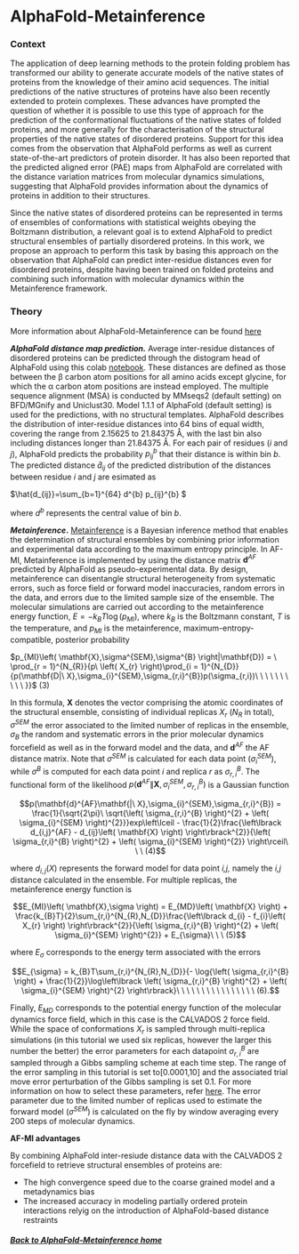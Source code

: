# AlphaFold-Metainference 
### Context

The application of deep learning methods to the protein folding problem has transformed our ability to generate accurate models of the native states of proteins from the knowledge of their amino acid sequences. The initial predictions of the native structures of proteins have also been recently extended to protein complexes. These advances have prompted the question of whether it is possible to use this type of approach for the prediction of the conformational fluctuations of the native states of folded proteins, and more generally for the characterisation of the structural properties of the native states of disordered proteins. Support for this idea comes from the observation that AlphaFold performs as well as current state-of-the-art predictors of protein disorder. It has also been reported that the predicted aligned error (PAE) maps from AlphaFold are correlated with the distance variation matrices from molecular dynamics simulations, suggesting that AlphaFold provides information about the dynamics of proteins in addition to their structures.

Since the native states of disordered proteins can be represented in terms of ensembles of conformations with statistical weights obeying the Boltzmann distribution, a relevant goal is to extend AlphaFold to predict structural ensembles of partially disordered proteins. In this work, we propose an approach to perform this task by basing this approach on the observation that AlphaFold can predict inter-residue distances even for disordered proteins, despite having been trained on folded proteins and combining such information with molecular dynamics within the Metainference framework.


### Theory

More information about AlphaFold-Metainference can be found [here](https://www.biorxiv.org/content/10.1101/2024.11.09.622758v1)

***AlphaFold distance map prediction.*** Average inter-residue distances of disordered proteins
can be predicted through the distogram head of AlphaFold using this colab [notebook](https://github.com/zshengyu14/ColabFold_distmats/blob/main/AlphaFold2.ipynb). These
distances are defined as those between the β carbon atom positions for
all amino acids except glycine, for which the α carbon atom positions
are instead employed. The multiple sequence alignment (MSA) is conducted
by MMseqs2 (default setting) on BFD/MGnify and Uniclust30.
Model 1.1.1 of AlphaFold (default setting) is used for the
predictions, with no structural templates. AlphaFold describes the
distribution of inter-residue distances into 64 bins of equal width,
covering the range from 2.15625 to 21.84375 Å, with the last bin also
including distances longer than 21.84375 Å. For each pair of residues
($i$ and $j$), AlphaFold predicts the probability $p_{ij}^{b}$ that
their distance is within bin $b$. The predicted distance
${\widehat{d}}_{ij}$ of the
predicted distribution of the distances between residue $i$ and $j$ are
esimated as


$\hat{d_{ij}}=\sum_{b=1}^{64} d^{b} p_{ij}^{b} $


where $d^{b}$ represents the central value of bin $b$.

***Metainference*.** [Metainference](https://doi.org/10.1126/sciadv.1501177) is a Bayesian inference method that
enables the determination of structural ensembles by combining prior
information and experimental data according to the maximum entropy
principle. In AF-MI,  Metainference is implemented by using the
distance matrix $\mathbf{d}^{AF}$ predicted by AlphaFold as
pseudo-experimental data. By design, metainference can disentangle
structural heterogeneity from systematic errors, such as force field or
forward model inaccuracies, random errors in the data, and errors due to
the limited sample size of the ensemble. The molecular simulations
are carried out according to the metainference energy function,
$E = - k_{B}T\log\left( p_{MI} \right)$, where $k_{B}$ is the Boltzmann
constant, *T* is the temperature, and $p_{MI}$ is the metainference,
maximum-entropy-compatible, posterior probability

$p_{MI}\left( \mathbf{X},\sigma^{SEM},\sigma^{B} \right|\mathbf{D}) = \ \prod_{r = 1}^{N_{R}}{p\ \left( X_{r} \right)\prod_{i = 1}^{N_{D}}{p(\mathbf{D|\ X},\sigma_{i}^{SEM},\sigma_{r,i}^{Β})p(\sigma_{r,i})\ \ \ \ \ \ \ \ \ \ }}$
(3)

In this formula, **X** denotes the vector comprising the atomic
coordinates of the structural ensemble, consisting of individual
replicas $X_r$ ($N_R$ in total), $σ^{SEM}$ the error associated to the
limited number of replicas in the ensemble, $σ_B$ the random and
systematic errors in the prior molecular dynamics forcefield as well as
in the forward model and the data, and $\mathbf{d}^{AF}$ the AF distance
matrix. Note that $σ^{SEM}$ is calculated for each data point ($σ_i^{SEM}$),
while $σ^B$ is computed for each data point *i* and replica *r* as
$σ_{r,i}^B$. The functional form of the likelihood
$p(\mathbf{d}^{AF}\|\mathbf{X}, σ_i^{SEM} , σ_{r,i}^B)$ is a Gaussian
function

$$p(\mathbf{d}^{AF}\mathbf{|\ X},\sigma_{i}^{SEM},\sigma_{r,i}^{Β}) = \frac{1}{\sqrt{2\pi}\ \sqrt{\left( \sigma_{r,i}^{Β} \right)^{2} + \left( \sigma_{i}^{SEM} \right)^{2}}}exp\left\lceil - \frac{1}{2}\frac{\left\lbrack d_{i,j}^{AF} - d_{ij}\left( \mathbf{X} \right) \right\rbrack^{2}}{\left( \sigma_{r,i}^{Β} \right)^{2} + \left( \sigma_{i}^{SEM} \right)^{2}} \right\rceil\ \ \ (4)$$

where $d_{i,j}(X)$ represents the forward model for data point *i,j,*
namely the *i,j* distance calculated in the ensemble. For multiple
replicas, the metainference energy function is

$$E_{MI}\left( \mathbf{X},\sigma \right) = E_{MD}\left( \mathbf{X} \right) + \frac{k_{B}T}{2}\sum_{r,i}^{N_{R},N_{D}}\frac{\left\lbrack d_{i} - f_{i}\left( X_{r} \right) \right\rbrack^{2}}{\left( \sigma_{r,i}^{Β} \right)^{2} + \left( \sigma_{i}^{SEM} \right)^{2}} + E_{\sigma}\ \ \ (5)$$

where $E_σ$ corresponds to the energy term associated with the errors

$$E_{\sigma} = k_{B}T\sum_{r,i}^{N_{R},N_{D}}{- \log{\left( \sigma_{r,i}^{Β} \right) + \frac{1}{2}}\log\left\lbrack \left( \sigma_{r,i}^{Β} \right)^{2} + \left( \sigma_{i}^{SEM} \right)^{2} \right\rbrack}\ \ \ \ \ \ \ \ \ \ \ \ \ \ \ \ (6).$$

Finally, $E_{MD}$ corresponds to the potential energy function of the
molecular dynamics force field, which in this case is the CALVADOS 2
force field. While the space of conformations $X_r$ is sampled
through multi-replica simulations (in this tutorial we used six replicas, however the larger this number the better)
the error parameters for each datapoint $σ_{r,i}^B$ are sampled through a
Gibbs sampling scheme at each time step. The range of the error
sampling in this tutorial is set to\[0.0001,10\] and the associated trial move error
perturbation of the Gibbs sampling is set 0.1. For more information on how to select these parameters, refer [here](https://link.springer.com/protocol/10.1007/978-1-4939-9608-7_13). The error parameter due to
the limited number of replicas used to estimate the forward model
($σ^{SEM}$) is  calculated on the fly by window averaging every 200 steps
of molecular dynamics.


**AF-MI advantages**

By combining AlphaFold inter-resiude distance data with the CALVADOS 2 forcefield to retrieve structural ensembles of proteins are: 
- The high convergence speed due to the coarse grained model and a metadynamics bias
- The increased accuracy in modeling partially ordered protein interactions relyig on the introduction of AlphaFold-based distance restraints 

<!--+
**AlphaFold predicted distance selection used as restraints in AlphaFold
metainference.** In Fig.SX1 plot the inter-residue AlphaFold predicted
distance maps corresponding to the systems presented in the main text.
As mentioned in the main text and shown in **Figure S1.panel2**, when
excluding AF distance pairs with $p_{i,j}(r \geq 21.84\ Å\ ) > 0.02$, we
are left with good correlation of AF distances with MD and C2
back-calculated distances. Moreover, AlphaFold Predicted Alignment Error
(PAE), can also provide with a metric of accuracy/fluctuations of a
distance pair. PAE estimates the expected positional error for each
residue in a predicted protein structure if it were aligned to a
corresponding residue in the true protein structure (see FigSX3). Hence
we carry on a sensitivity analysis throughout the 11 C2 ensembles and
quantify the sweet-spot of minimal PAE cuttoff that increases the R^2^
to the C2 back-calculated distances (see **Figure S2**). Moreover, we
report in **Figure S3** the agreement of each C2 ensemble to the
experimental SAXS data by means of D~KL~. We observe that for all
systems, the R^2^ saturates from a given PAE cuttoff onwards which in
turn signifies that adding more distances with more fluctuations and
higher predicted alignment error does not increase the correlation to
the C2 ensemble back-calculated distances.

Using as benchmarking comparison a subset of 6 proteins from Tesei et.
al. Nature 2024 where we have available experimental Rg data and
CALVADOS 2 has larger deviations from experimental Rg, we provide with a
systematic manner of selecting AF distances as restraints in Fig. SX.4.
This approach shows than when a protein has a Kyte-doolittle hydropathy
of less than -1.4, signifying hydrophilic character and at least a 5
residue stretch with plddt\>75, then selecting AF distances with PAE\<10
has better agreement with experimental Rgs (see NLS, Msh6-NRT).
Otherwise a PAE\<5 is used (see AN16,CTCF-RD,Eralpha-NTD,CortactinCRH).
CALVADOS 2 is trained based on residue hydrophobicity and alphafold
suffers in predicting structures of low plddt regions that are equipped
with flexible residues. The motivation for the combined hydropathy and
plddt criterion stems from the fact that if any corrections need to be
applied either to calvados or to alphafold so that they generate better
ensembles, these will be where a hydrophobicity-based model alone faces
challenges in predicting interactions. In Fig. SX4 we show that
CALVADOS 2 can be assisted by AF-MI in generating ensembles that better
agree with Rg data.

Therefore, we use as restraints a subset of the full
$\mathbf{d}^{AF}$matrix by considering distances between amino acids at
least 3 residues apart, and with a Predicted Alignment Error (PAE) under
5 Å or 10 Å according to the abovementioned distance selection rule and
excluding $p_{i,j}(r \geq 21.84\ Å\ ) > 0.02$. Also, based on the fact
that C2 coarse grained model used in the AF-MI simulations does maintain
secondary structure, we employed the predicted local distance difference
test (pLDDT) score in AlphaFold to select the inter-residue distances
predicted with higher confidence and hence predicted to correspond to
structured regions. Sequence regions of at least two residues with a
pLDDT score \>0.75 were hence considered structured regions and were
restrained to the AlphaFold-predicted structure by using an upper root
mean square distance (RMSD) wall. The residue distances corresponding to
these structured regions where excluded from the distance restraints
set. This action may not be necessary if one uses all-atom force fields
that are able to maintain the protein secondary structure. The PLUMED
input files for AF-MI can be found in
(<https://zenodo.org/record/7756138>). The code to prepare an AF-MI
simulation can be found in (Github
<https://github.com/vendruscolo-lab/AlphaFold-IDP>)

***Generation of structural ensembles using metainference.*** To sample
efficiently the conformational space of disordered proteins using
average inter-residue distances predicted by AlphaFold as structural
+-->

##### [Back to AlphaFold-Metainference home](NAVIGATION.md)
